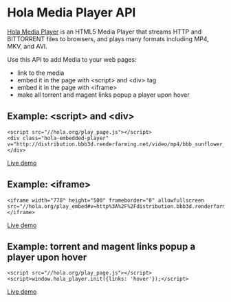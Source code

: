 # Hola Media Player API
[Hola Media Player](https://hola.org/player) is an HTML5 Media Player that streams
HTTP and BITTORRENT files to browsers, and plays many formats including MP4, MKV, and AVI.

Use this API to add Media to your web pages:
* link to the media
* embed it in the page with &lt;script&gt; and &lt;div&gt; tag
* embed it in the page with &lt;iframe&gt;
* make all torrent and magent links popup a player upon hover

## Example: &lt;script&gt; and &lt;div&gt;
```
<script src="//hola.org/play_page.js"></script>
<div class="hola-embedded-player" v="http://distribution.bbb3d.renderfarming.net/video/mp4/bbb_sunflower_1080p_30fps_normal.mp4.torrent"></div> 
```
[Live demo](http://jsbin.com/faceyu/8/)

## Example: &lt;iframe&gt;
```
<iframe width="770" height="500" frameborder="0" allowfullscreen src="//hola.org/play_embed#v=http%3A%2F%2Fdistribution.bbb3d.renderfarming.net%2Fvideo%2Fmp4%2Fbbb_sunflower_1080p_30fps_normal.mp4.torrent"></iframe>
```
[Live demo](http://jsbin.com/faceyu/6/)

## Example: torrent and magent links popup a player upon hover
```
<script src="//hola.org/play_page.js"></script>
<script>window.hola_player.init({links: 'hover'});</script>
```
[Live demo](http://jsbin.com/faceyu/9/)
